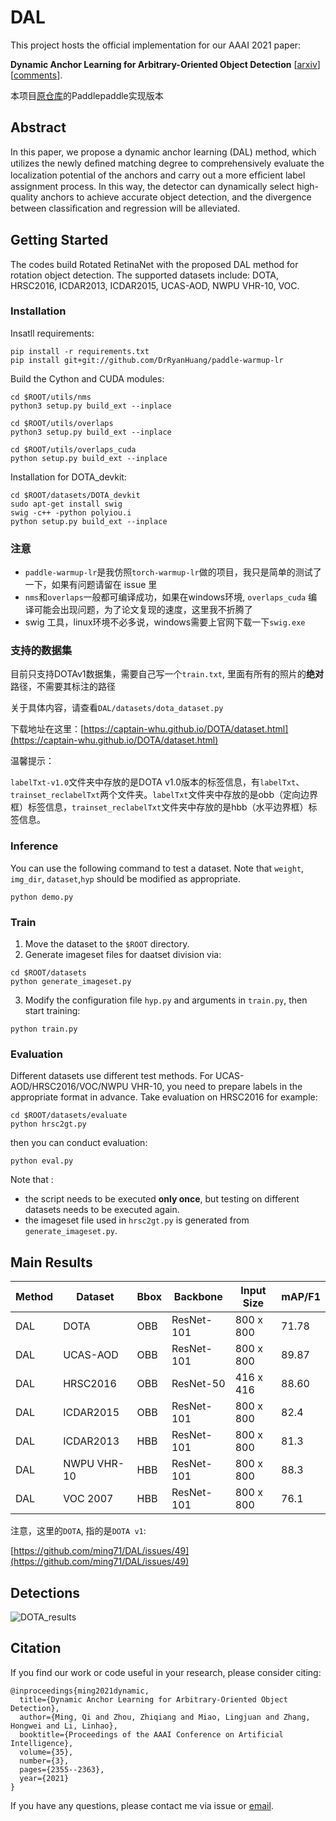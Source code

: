 # DAL

This project hosts the official implementation for our AAAI 2021 paper: 

**Dynamic Anchor Learning for Arbitrary-Oriented Object Detection** [[arxiv](https://arxiv.org/abs/2012.04150)] [[comments](https://zhuanlan.zhihu.com/p/337272217)].

本项目[原仓库](https://github.com/ming71/DAL)的Paddlepaddle实现版本

## Abstract

 In this paper, we propose a dynamic anchor learning (DAL) method, which utilizes the newly deﬁned matching degree to comprehensively evaluate the localization potential of the anchors and carry out a more efﬁcient label assignment process. In this way, the detector can dynamically select high-quality anchors to achieve accurate object detection, and the divergence between classiﬁcation and regression will be alleviated. 

## Getting Started

The codes build Rotated RetinaNet with the proposed DAL method for rotation object detection. The supported datasets include: DOTA, HRSC2016, ICDAR2013, ICDAR2015, UCAS-AOD, NWPU VHR-10, VOC. 

### Installation
Insatll requirements:
```
pip install -r requirements.txt
pip install git+git://github.com/DrRyanHuang/paddle-warmup-lr
```
Build the Cython  and CUDA modules:
```
cd $ROOT/utils/nms
python3 setup.py build_ext --inplace

cd $ROOT/utils/overlaps
python3 setup.py build_ext --inplace

cd $ROOT/utils/overlaps_cuda
python setup.py build_ext --inplace
```
Installation for DOTA_devkit:
```
cd $ROOT/datasets/DOTA_devkit
sudo apt-get install swig
swig -c++ -python polyiou.i
python setup.py build_ext --inplace
```

### 注意
- `paddle-warmup-lr`是我仿照`torch-warmup-lr`做的项目，我只是简单的测试了一下，如果有问题请留在 issue 里
- `nms`和`overlaps`一般都可编译成功，如果在windows环境, `overlaps_cuda` 编译可能会出现问题，为了论文复现的速度，这里我不折腾了
- swig 工具，linux环境不必多说，windows需要上官网下载一下`swig.exe`


### 支持的数据集

目前只支持DOTAv1数据集，需要自己写一个`train.txt`, 里面有所有的照片的**绝对**路径，不需要其标注的路径

关于具体内容，请查看`DAL/datasets/dota_dataset.py`

下载地址在这里：[https://captain-whu.github.io/DOTA/dataset.html](https://captain-whu.github.io/DOTA/dataset.html)

温馨提示：

`labelTxt-v1.0`文件夹中存放的是DOTA v1.0版本的标签信息，有`labelTxt`、`trainset_reclabelTxt`两个文件夹。`labelTxt`文件夹中存放的是obb（定向边界框）标签信息，`trainset_reclabelTxt`文件夹中存放的是hbb（水平边界框）标签信息。



### Inference
You can use the following command to test a dataset. Note that `weight`, `img_dir`, `dataset`,`hyp` should be modified as appropriate.
```
python demo.py
```

### Train
1. Move the dataset to the `$ROOT` directory.
2. Generate imageset files for daatset division via:
```
cd $ROOT/datasets
python generate_imageset.py
```
3. Modify the configuration file `hyp.py` and arguments  in `train.py`, then start training:
```
python train.py
```
### Evaluation

Different datasets use different test methods. For UCAS-AOD/HRSC2016/VOC/NWPU VHR-10, you need to prepare labels in the appropriate format in advance. Take evaluation on HRSC2016 for example:
```
cd $ROOT/datasets/evaluate
python hrsc2gt.py
```
then you can conduct evaluation:
```
python eval.py
```
Note that :

- the script  needs to be executed **only once**, but testing on different datasets needs to be executed again.
- the imageset file used in `hrsc2gt.py` is generated from `generate_imageset.py`.

## Main Results


| Method | Dataset     | Bbox | Backbone   | Input Size | mAP/F1 |
| ------ | ----------- | ---- | ---------- | ---------- | ------ |
| DAL    | DOTA        | OBB  | ResNet-101 | 800 x 800  | 71.78  |
| DAL    | UCAS-AOD    | OBB  | ResNet-101 | 800 x 800  | 89.87  |
| DAL    | HRSC2016    | OBB  | ResNet-50  | 416 x 416  | 88.60  |
| DAL    | ICDAR2015   | OBB  | ResNet-101 | 800 x 800  | 82.4   |
| DAL    | ICDAR2013   | HBB  | ResNet-101 | 800 x 800  | 81.3   |
| DAL    | NWPU VHR-10 | HBB  | ResNet-101 | 800 x 800  | 88.3   |
| DAL    | VOC 2007    | HBB  | ResNet-101 | 800 x 800  | 76.1   |

注意，这里的`DOTA`, 指的是`DOTA v1`:

[https://github.com/ming71/DAL/issues/49](https://github.com/ming71/DAL/issues/49)

## Detections

![DOTA_results](https://github.com/ming71/DAL/blob/master/outputs/DOTA.png)

## Citation

If you find our work or code useful in your research, please consider citing:

```
@inproceedings{ming2021dynamic,
  title={Dynamic Anchor Learning for Arbitrary-Oriented Object Detection},
  author={Ming, Qi and Zhou, Zhiqiang and Miao, Lingjuan and Zhang, Hongwei and Li, Linhao},
  booktitle={Proceedings of the AAAI Conference on Artificial Intelligence},
  volume={35},
  number={3},
  pages={2355--2363},
  year={2021}
}
```

If you have any questions, please contact me via issue or [email](mq_chaser@126.com).